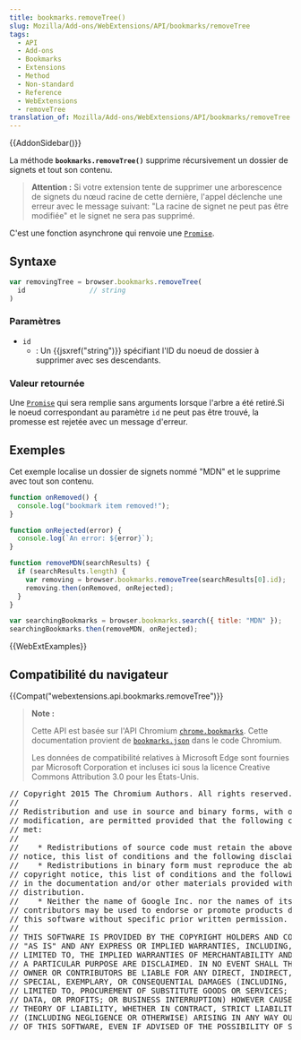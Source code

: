 ```yaml
---
title: bookmarks.removeTree()
slug: Mozilla/Add-ons/WebExtensions/API/bookmarks/removeTree
tags:
  - API
  - Add-ons
  - Bookmarks
  - Extensions
  - Method
  - Non-standard
  - Reference
  - WebExtensions
  - removeTree
translation_of: Mozilla/Add-ons/WebExtensions/API/bookmarks/removeTree
---
```

{{AddonSidebar()}}

La méthode **`bookmarks.removeTree()`** supprime récursivement un dossier de signets et tout son contenu.

> **Attention :** Si votre extension tente de supprimer une arborescence de signets du nœud racine de cette dernière, l'appel déclenche une erreur avec le message suivant: "La racine de signet ne peut pas être modifiée" et le signet ne sera pas supprimé.

C'est une fonction asynchrone qui renvoie une [`Promise`](/fr/docs/Web/JavaScript/Reference/Objets_globaux/Promise).

## Syntaxe

```js
var removingTree = browser.bookmarks.removeTree(
  id                // string
)
```

### Paramètres

- `id`
  - : Un {{jsxref("string")}} spécifiant l'ID du noeud de dossier à supprimer avec ses descendants.

### Valeur retournée

Une [`Promise`](/fr/docs/Web/JavaScript/Reference/Objets_globaux/Promise) qui sera remplie sans arguments lorsque l'arbre a été retiré.Si le noeud correspondant au paramètre `id` ne peut pas être trouvé, la promesse est rejetée avec un message d'erreur.

## Exemples

Cet exemple localise un dossier de signets nommé "MDN" et le supprime avec tout son contenu.

```js
function onRemoved() {
  console.log("bookmark item removed!");
}

function onRejected(error) {
  console.log(`An error: ${error}`);
}

function removeMDN(searchResults) {
  if (searchResults.length) {
    var removing = browser.bookmarks.removeTree(searchResults[0].id);
    removing.then(onRemoved, onRejected);
  }
}

var searchingBookmarks = browser.bookmarks.search({ title: "MDN" });
searchingBookmarks.then(removeMDN, onRejected);
```

{{WebExtExamples}}

## Compatibilité du navigateur

{{Compat("webextensions.api.bookmarks.removeTree")}}

> **Note :**
>
> Cette API est basée sur l'API Chromium [`chrome.bookmarks`](https://developer.chrome.com/extensions/bookmarks). Cette documentation provient de  [`bookmarks.json`](https://chromium.googlesource.com/chromium/src/+/master/chrome/common/extensions/api/bookmarks.json) dans le code Chromium.
>
> Les données de compatibilité relatives à Microsoft Edge sont fournies par Microsoft Corporation et incluses ici sous la licence Creative Commons Attribution 3.0 pour les États-Unis.

<div class="hidden"><pre>// Copyright 2015 The Chromium Authors. All rights reserved.
//
// Redistribution and use in source and binary forms, with or without
// modification, are permitted provided that the following conditions are
// met:
//
//    * Redistributions of source code must retain the above copyright
// notice, this list of conditions and the following disclaimer.
//    * Redistributions in binary form must reproduce the above
// copyright notice, this list of conditions and the following disclaimer
// in the documentation and/or other materials provided with the
// distribution.
//    * Neither the name of Google Inc. nor the names of its
// contributors may be used to endorse or promote products derived from
// this software without specific prior written permission.
//
// THIS SOFTWARE IS PROVIDED BY THE COPYRIGHT HOLDERS AND CONTRIBUTORS
// "AS IS" AND ANY EXPRESS OR IMPLIED WARRANTIES, INCLUDING, BUT NOT
// LIMITED TO, THE IMPLIED WARRANTIES OF MERCHANTABILITY AND FITNESS FOR
// A PARTICULAR PURPOSE ARE DISCLAIMED. IN NO EVENT SHALL THE COPYRIGHT
// OWNER OR CONTRIBUTORS BE LIABLE FOR ANY DIRECT, INDIRECT, INCIDENTAL,
// SPECIAL, EXEMPLARY, OR CONSEQUENTIAL DAMAGES (INCLUDING, BUT NOT
// LIMITED TO, PROCUREMENT OF SUBSTITUTE GOODS OR SERVICES; LOSS OF USE,
// DATA, OR PROFITS; OR BUSINESS INTERRUPTION) HOWEVER CAUSED AND ON ANY
// THEORY OF LIABILITY, WHETHER IN CONTRACT, STRICT LIABILITY, OR TORT
// (INCLUDING NEGLIGENCE OR OTHERWISE) ARISING IN ANY WAY OUT OF THE USE
// OF THIS SOFTWARE, EVEN IF ADVISED OF THE POSSIBILITY OF SUCH DAMAGE.
</pre></div>
